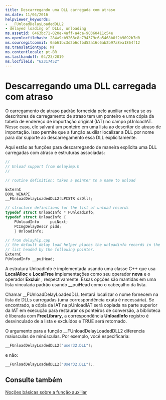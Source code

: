 ```yaml
---
title: Descarregando uma DLL carregada com atraso
ms.date: 11/04/2016
helpviewer_keywords:
- __FUnloadDelayLoadedDLL2
- delayed loading of DLLs, unloading
ms.assetid: 6463bc71-020e-4aff-a4ca-90360411c54e
ms.openlocfilehash: 284a9cb9268c8c794379c6a5468b0f2b9092b7d0
ms.sourcegitcommit: 0ab61bc3d2b6cfbd52a16c6ab2b97a8ea1864f12
ms.translationtype: MT
ms.contentlocale: pt-BR
ms.lasthandoff: 04/23/2019
ms.locfileid: "62317452"
---
```

# <a name="unloading-a-delay-loaded-dll"></a>Descarregando uma DLL carregada com atraso

O carregamento de atraso padrão fornecida pelo auxiliar verifica se os descritores de carregamento de atraso tem um ponteiro e uma cópia da tabela de endereço de importação original (IAT) no campo pUnloadIAT. Nesse caso, ele salvará um ponteiro em uma lista ao descritor de atraso de importação. Isso permite que a função auxiliar localizar a DLL por nome para dar suporte ao descarregamento essa DLL explicitamente.

Aqui estão as funções para descarregando de maneira explícita uma DLL carregadas com atraso e estruturas associadas:

```cpp
//
// Unload support from delayimp.h
//

// routine definition; takes a pointer to a name to unload

ExternC
BOOL WINAPI
__FUnloadDelayLoadedDLL2(LPCSTR szDll);

// structure definitions for the list of unload records
typedef struct UnloadInfo * PUnloadInfo;
typedef struct UnloadInfo {
    PUnloadInfo     puiNext;
    PCImgDelayDescr pidd;
    } UnloadInfo;

// from delayhlp.cpp
// the default delay load helper places the unloadinfo records in the
// list headed by the following pointer.
ExternC
PUnloadInfo __puiHead;
```

A estrutura UnloadInfo é implementada usando uma classe C++ que usa **LocalAlloc** e **LocalFree** implementações como seu operador **nova** e o operador  **Excluir** , respectivamente. Essas opções são mantidas em uma lista vinculada padrão usando __puiHead como o cabeçalho da lista.

Chamar __FUnloadDelayLoadedDLL tentará localizar o nome fornecem na lista de DLLs carregadas (uma correspondência exata é necessária). Se encontrado, a cópia da IAT na pUnloadIAT será copiada na parte superior da IAT em execução para restaurar os ponteiros de conversão, a biblioteca é liberada com **FreeLibrary**, a correspondência **UnloadInfo** registro é desvinculado de a lista e excluídos e TRUE será retornado.

O argumento para a função __FUnloadDelayLoadedDLL2 diferencia maiusculas de minúsculas. Por exemplo, você especificaria:

```cpp
__FUnloadDelayLoadedDLL2("user32.DLL");
```

e não:

```cpp
__FUnloadDelayLoadedDLL2("User32.DLL");.
```

## <a name="see-also"></a>Consulte também

[Noções básicas sobre a função auxiliar](understanding-the-helper-function.md)
